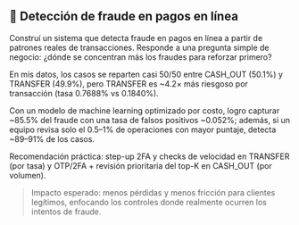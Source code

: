 ## 🚨 Detección de fraude en pagos en línea

Construí un sistema que detecta fraude en pagos en línea a partir de patrones reales de transacciones. Responde a una pregunta simple de negocio: ¿dónde se concentran más los fraudes para reforzar primero? 

En mis datos, los casos se reparten casi 50/50 entre CASH_OUT (50.1%) y TRANSFER (49.9%), pero TRANSFER es ~4.2× más riesgoso por transacción (tasa 0.7688% vs 0.1840%). 

Con un modelo de machine learning optimizado por costo, logro capturar ~85.5% del fraude con una tasa de falsos positivos ~0.052%; además, si un equipo revisa solo el 0.5–1% de operaciones con mayor puntaje, detecta ~89–91% de los casos. 

Recomendación práctica: step-up 2FA y checks de velocidad en TRANSFER (por tasa) y OTP/2FA + revisión prioritaria del top-K en CASH_OUT (por volumen).

> Impacto esperado: menos pérdidas y menos fricción para clientes legítimos, enfocando los controles donde realmente ocurren los intentos de fraude.
